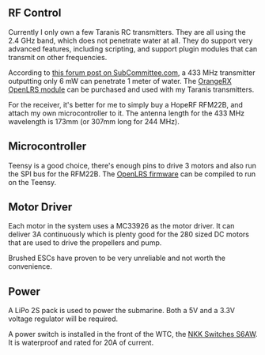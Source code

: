 ## RF Control

Currently I only own a few Taranis RC transmitters. They are all using the 2.4 GHz band, which does not penetrate water at all. They do support very advanced features, including scripting, and support plugin modules that can transmit on other frequencies.

According to [this forum post on SubCommittee.com](https://subcommittee.com/forum/showthread.php?32640-433mhz-links-and-info-\(Tim-s-Regatta-Seminar&highlight=orangerx), a 433 MHz transmitter outputting only 6 mW can penetrate 1 meter of water. The [OrangeRX OpenLRS module](https://hobbyking.com/en_us/orangerx-open-lrs-433mhz-transmitter-1w-jr-turnigy-compatible.html) can be purchased and used with my Taranis transmitters.

For the receiver, it's better for me to simply buy a HopeRF RFM22B, and attach my own microcontroller to it. The antenna length for the 433 MHz wavelength is 173mm (or 307mm long for 244 MHz).

## Microcontroller

Teensy is a good choice, there's enough pins to drive 3 motors and also run the SPI bus for the RFM22B. The [OpenLRS firmware](https://github.com/openLRSng/openLRSng) can be compiled to run on the Teensy.

## Motor Driver

Each motor in the system uses a MC33926 as the motor driver. It can deliver 3A continuously which is plenty good for the 280 sized DC motors that are used to drive the propellers and pump.

Brushed ESCs have proven to be very unreliable and not worth the convenience.

## Power

A LiPo 2S pack is used to power the submarine. Both a 5V and a 3.3V voltage regulator will be required.

A power switch is installed in the front of the WTC, the [NKK Switches ‎S6AW‎](https://www.digikey.com/en/products/detail/S6AW/360-1928-ND/1007006?itemSeq=366826186). It is waterproof and rated for 20A of current.
